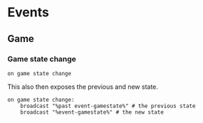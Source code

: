 # Events

## Game

### Game state change

```
on game state change
```

This also then exposes the previous and new state.

```
on game state change:
    broadcast "%past event-gamestate%" # the previous state
    broadcast "%event-gamestate%" # the new state
```